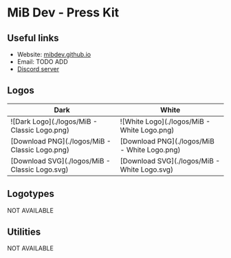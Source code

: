 # MiB Dev - Press Kit

## Useful links

- Website: [mibdev.github.io](https://mibdev.github.io/?utm_source=github&utm_medium=press-kit&utm_campaign=press-kit)
- Email: TODO ADD
- [Discord server](https://discord.gg/m3q75kU)

## Logos

Dark | White
---- | -----
![Dark Logo](./logos/MiB - Classic Logo.png) | ![White Logo](./logos/MiB - White Logo.png)
[Download PNG](./logos/MiB - Classic Logo.png) | [Download PNG](./logos/MiB - White Logo.png)
[Download SVG](./logos/MiB - Classic Logo.svg) | [Download SVG](./logos/MiB - White Logo.svg)

## Logotypes

NOT AVAILABLE

## Utilities

NOT AVAILABLE
